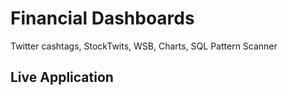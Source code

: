 # Financial Dashboards
Twitter cashtags, StockTwits, WSB, Charts, SQL Pattern Scanner

## Live Application

